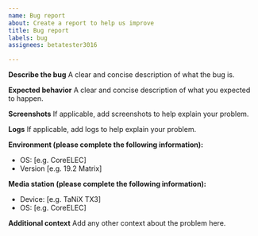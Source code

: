 ```yaml
---
name: Bug report
about: Create a report to help us improve
title: Bug report
labels: bug
assignees: betatester3016

---
```


**Describe the bug**
A clear and concise description of what the bug is.

**Expected behavior**
A clear and concise description of what you expected to happen.

**Screenshots**
If applicable, add screenshots to help explain your problem.

**Logs**
If applicable, add logs to help explain your problem.

**Environment (please complete the following information):**
 - OS: [e.g. CoreELEC]
 - Version [e.g. 19.2 Matrix]

**Media station (please complete the following information):**
 - Device: [e.g. TaNiX TX3]
 - OS: [e.g. CoreELEC]

**Additional context**
Add any other context about the problem here.
